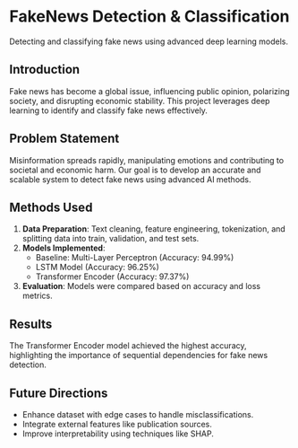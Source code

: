 # FakeNews Detection & Classification
Detecting and classifying fake news using advanced deep learning models.

## Introduction
Fake news has become a global issue, influencing public opinion, polarizing society, and disrupting economic stability. This project leverages deep learning to identify and classify fake news effectively.

## Problem Statement
Misinformation spreads rapidly, manipulating emotions and contributing to societal and economic harm. Our goal is to develop an accurate and scalable system to detect fake news using advanced AI methods.

## Methods Used
1. **Data Preparation**: Text cleaning, feature engineering, tokenization, and splitting data into train, validation, and test sets.
2. **Models Implemented**:
   - Baseline: Multi-Layer Perceptron (Accuracy: 94.99%)
   - LSTM Model (Accuracy: 96.25%)
   - Transformer Encoder (Accuracy: 97.37%)
3. **Evaluation**: Models were compared based on accuracy and loss metrics.

## Results
The Transformer Encoder model achieved the highest accuracy, highlighting the importance of sequential dependencies for fake news detection.

## Future Directions
- Enhance dataset with edge cases to handle misclassifications.
- Integrate external features like publication sources.
- Improve interpretability using techniques like SHAP.
